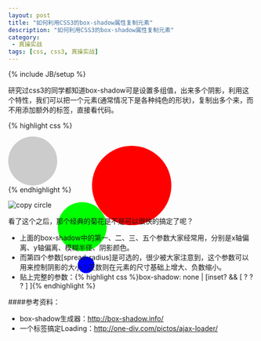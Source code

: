 ```yaml
---
layout: post
title: "如何利用CSS3的box-shadow属性复制元素"
description: "如何利用CSS3的box-shadow属性复制元素"
category:
 - 真操实战
tags: [css, css3, 真操实战]
---
```

{% include JB/setup %}

研究过css3的同学都知道box-shadow可是设置多组值，出来多个阴影，利用这个特性，我们可以把一个元素(通常情况下是各种纯色的形状)，复制出多个来，而不用添加额外的标签，直接看代码。

{% highlight css %}
<style type="text/css">  
.circle{    
    width: 100px;    
    height: 100px;    
    background-color: #ccc;    
    border-radius: 50px;    
    box-shadow: 202px 50px 0 31px #f00,  
    101px 134px 0 0px #0f0,  
    109px 212px 0 -33px #00f;  
}    
</style>  
<div class="circle"></div> 
{% endhighlight %}

![copy circle][1]


看了这个之后，那个经典的菊花是不是可以很快的搞定了呢？

* 上面的box-shadow中的第一、二、三、五个参数大家经常用，分别是x轴偏离、y轴偏离、模糊半径、阴影颜色。
* 而第四个参数[spread-radius]是可选的，很少被大家注意到，这个参数可以用来控制阴影的大小：正数则在元素的尺寸基础上增大、负数缩小。
* 贴上完整的参数：{% highlight css %}box-shadow:  none | [inset? && [ <offset-x> <offset-y> <blur-radius>? <spread-radius>? <color>? ] ]{% endhighlight %}


####参考资料：
* box-shadow生成器：http://box-shadow.info/
* 一个标签搞定Loading：http://one-div.com/pictos/ajax-loader/

[1]: http://fefly.github.com/content/20121218/copy-dot.png "copy-dot.png"
